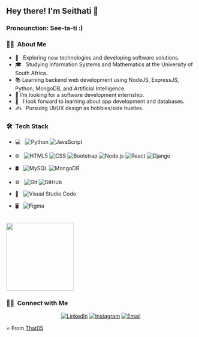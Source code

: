 

<h2> Hey there! I'm Seithati 👋</h2>
<h3>Pronounction: See-ta-ti :) </h3>

<h3> 👩‍💻 &nbsp;About Me </h3>

- 🤔 &nbsp; Exploring new technologies and developing software solutions.
- 🎓 &nbsp; Studying Information Systems and Mathematics at the University of South Africa.
- 📚 Learning backend web development using NodeJS, ExpressJS, Python, MongoDB, and Artificial Intelligence.
- 👯 I’m looking for a software development internship.
- 🌱 &nbsp; I look forward to learning about app development and databases.
- ✍️ &nbsp; Pursuing UI/UX design as hobbies/side hustles.

<h3> 🛠 &nbsp;Tech Stack</h3>

- 💻 &nbsp;
  ![Python](https://img.shields.io/badge/-Python-333333?style=flat&logo=python)
  ![JavaScript](https://img.shields.io/badge/JavaScript-333333?style=flat&logo=javascript)

- 🌐 &nbsp;
  ![HTML5](https://img.shields.io/badge/-HTML5-333333?style=flat&logo=HTML5)
  ![CSS](https://img.shields.io/badge/-CSS-333333?style=flat&logo=CSS3&logoColor=1572B6)
  ![Bootstrap](https://img.shields.io/badge/-Tailwind-333333?style=flat&logo=tailwind&logoColor=563D7C)
  ![Node.js](https://img.shields.io/badge/-Node.js-333333?style=flat&logo=node.js)
  ![React](https://img.shields.io/badge/-React-333333?style=flat&logo=react)
   ![Django](https://img.shields.io/badge/-Django-333333?style=flat&logo=django)
- 🛢 &nbsp;
  ![MySQL](https://img.shields.io/badge/-MySQL-333333?style=flat&logo=mysql)
  ![MongoDB](https://img.shields.io/badge/-MongoDB-333333?style=flat&logo=mongodb)
- ⚙️ &nbsp;
  ![Git](https://img.shields.io/badge/-Git-333333?style=flat&logo=git)
  ![GitHub](https://img.shields.io/badge/-GitHub-333333?style=flat&logo=github)
  
- 🔧 &nbsp;
  ![Visual Studio Code](https://img.shields.io/badge/-Visual%20Studio%20Code-333333?style=flat&logo=visual-studio-code&logoColor=007ACC)
  

- 🖥 &nbsp;
  ![Figma](https://img.shields.io/badge/-Figma-333333?style=flat&logo=figma)

<br/>

<a href="https://github.com/Thati05">
  <img height="180em" src="https://github-readme-stats.vercel.app/api/top-langs/?username=Thati05&theme=buefy&layout=compact" />
</a>

<br/>

<h3> 🤝🏻 &nbsp;Connect with Me </h3>

<p align="center">
<a href="https://www.linkedin.com/in/username/"><img alt="LinkedIn" src="https://img.shields.io/badge/LinkedIn-Seithati%20Mokoena-blue?style=flat-square&logo=linkedin"></a>
<a href="https://www.instagram.com/thati_ly_/"><img alt="Instagram" src="https://img.shields.io/badge/Instagram-thati_ly_-blue?style=flat-square&logo=instagram"></a>
<a href="mailto:m.seithati01@gmail.com"><img alt="Email" src="https://img.shields.io/badge/Email-m.seithati01@gmail.com-blue?style=flat-square&logo=gmail"></a>
</p>

⭐️ From [That05](https://github.com/Thati05)
